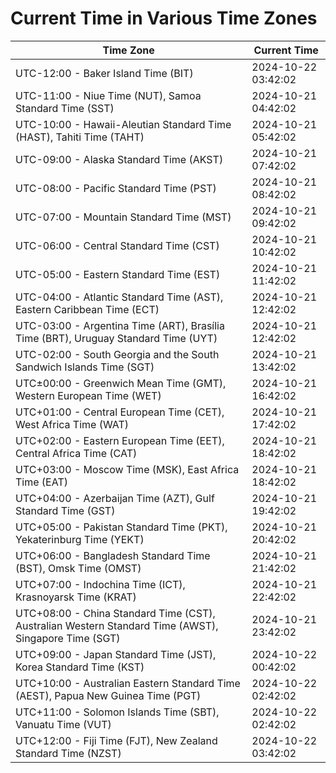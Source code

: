 # Current Time in Various Time Zones

| Time Zone | Current Time |
|-----------|--------------|
| UTC-12:00 - Baker Island Time (BIT) | 2024-10-22 03:42:02 |
| UTC-11:00 - Niue Time (NUT), Samoa Standard Time (SST) | 2024-10-21 04:42:02 |
| UTC-10:00 - Hawaii-Aleutian Standard Time (HAST), Tahiti Time (TAHT) | 2024-10-21 05:42:02 |
| UTC-09:00 - Alaska Standard Time (AKST) | 2024-10-21 07:42:02 |
| UTC-08:00 - Pacific Standard Time (PST) | 2024-10-21 08:42:02 |
| UTC-07:00 - Mountain Standard Time (MST) | 2024-10-21 09:42:02 |
| UTC-06:00 - Central Standard Time (CST) | 2024-10-21 10:42:02 |
| UTC-05:00 - Eastern Standard Time (EST) | 2024-10-21 11:42:02 |
| UTC-04:00 - Atlantic Standard Time (AST), Eastern Caribbean Time (ECT) | 2024-10-21 12:42:02 |
| UTC-03:00 - Argentina Time (ART), Brasília Time (BRT), Uruguay Standard Time (UYT) | 2024-10-21 12:42:02 |
| UTC-02:00 - South Georgia and the South Sandwich Islands Time (SGT) | 2024-10-21 13:42:02 |
| UTC±00:00 - Greenwich Mean Time (GMT), Western European Time (WET) | 2024-10-21 16:42:02 |
| UTC+01:00 - Central European Time (CET), West Africa Time (WAT) | 2024-10-21 17:42:02 |
| UTC+02:00 - Eastern European Time (EET), Central Africa Time (CAT) | 2024-10-21 18:42:02 |
| UTC+03:00 - Moscow Time (MSK), East Africa Time (EAT) | 2024-10-21 18:42:02 |
| UTC+04:00 - Azerbaijan Time (AZT), Gulf Standard Time (GST) | 2024-10-21 19:42:02 |
| UTC+05:00 - Pakistan Standard Time (PKT), Yekaterinburg Time (YEKT) | 2024-10-21 20:42:02 |
| UTC+06:00 - Bangladesh Standard Time (BST), Omsk Time (OMST) | 2024-10-21 21:42:02 |
| UTC+07:00 - Indochina Time (ICT), Krasnoyarsk Time (KRAT) | 2024-10-21 22:42:02 |
| UTC+08:00 - China Standard Time (CST), Australian Western Standard Time (AWST), Singapore Time (SGT) | 2024-10-21 23:42:02 |
| UTC+09:00 - Japan Standard Time (JST), Korea Standard Time (KST) | 2024-10-22 00:42:02 |
| UTC+10:00 - Australian Eastern Standard Time (AEST), Papua New Guinea Time (PGT) | 2024-10-22 02:42:02 |
| UTC+11:00 - Solomon Islands Time (SBT), Vanuatu Time (VUT) | 2024-10-22 02:42:02 |
| UTC+12:00 - Fiji Time (FJT), New Zealand Standard Time (NZST) | 2024-10-22 03:42:02 |
